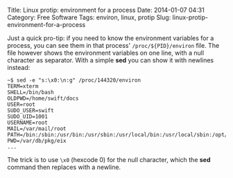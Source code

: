 Title: Linux protip: environment for a process
Date: 2014-01-07 04:31
Category: Free Software
Tags: environ, linux, protip
Slug: linux-protip-environment-for-a-process

Just a quick pro-tip: if you need to know the environment variables for
a process, you can see them in that process' `/proc/${PID}/environ`
file. The file however shows the environment variables on one line, with
a null character as separator. With a simple **sed** you can show it
with newlines instead:

``` {lang="bash"}
~$ sed -e "s:\x0:\n:g" /proc/144320/environ
TERM=xterm
SHELL=/bin/bash
OLDPWD=/home/swift/docs
USER=root
SUDO_USER=swift
SUDO_UID=1001
USERNAME=root
MAIL=/var/mail/root
PATH=/bin:/sbin:/usr/bin:/usr/sbin:/usr/local/bin:/usr/local/sbin:/opt/bin
PWD=/var/db/pkg/eix
...
```

The trick is to use `\x0` (hexcode 0) for the null character, which the
**sed** command then replaces with a newline.
